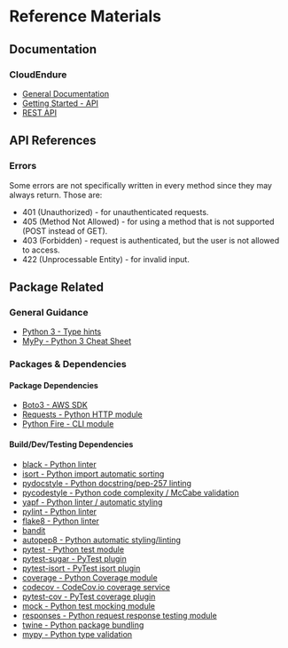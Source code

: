 # Reference Materials

## Documentation

### CloudEndure

- [General Documentation](https://docs.cloudendure.com/)
- [Getting Started - API](https://docs.cloudendure.com/Content/Getting_Started_with_CloudEndure/API/API.htm)
- [REST API](https://console.cloudendure.com/api_doc/apis.html)

## API References

### Errors

Some errors are not specifically written in every method since they may always return. Those are:

- 401 (Unauthorized) - for unauthenticated requests.
- 405 (Method Not Allowed) - for using a method that is not supported (POST instead of GET).
- 403 (Forbidden) - request is authenticated, but the user is not allowed to access.
- 422 (Unprocessable Entity) - for invalid input.

## Package Related

### General Guidance

- [Python 3 - Type hints](https://docs.python.org/3/library/typing.html)
- [MyPy - Python 3 Cheat Sheet](https://mypy.readthedocs.io/en/latest/cheat_sheet_py3.html)

### Packages & Dependencies

#### Package Dependencies

- [Boto3 - AWS SDK](https://github.com/boto/boto3)
- [Requests - Python HTTP module](https://github.com/kennethreitz/requests)
- [Python Fire - CLI module](https://github.com/google/python-fire)

#### Build/Dev/Testing Dependencies

- [black - Python linter]()
- [isort - Python import automatic sorting]()
- [pydocstyle - Python docstring/pep-257 linting]()
- [pycodestyle - Python code complexity / McCabe validation]()
- [yapf - Python linter / automatic styling]()
- [pylint - Python linter]()
- [flake8 - Python linter]()
- [bandit]()
- [autopep8 - Python automatic styling/linting]()
- [pytest - Python test module]()
- [pytest-sugar - PyTest plugin]()
- [pytest-isort - PyTest isort plugin]()
- [coverage - Python Coverage module]()
- [codecov - CodeCov.io coverage service]()
- [pytest-cov - PyTest coverage plugin]()
- [mock - Python test mocking module]()
- [responses - Python request response testing module]()
- [twine - Python package bundling]()
- [mypy - Python type validation]()

